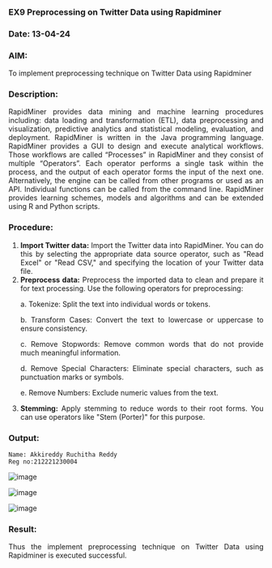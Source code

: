 ### EX9 Preprocessing on Twitter Data using Rapidminer
### Date: 13-04-24
### AIM:
To implement preprocessing technique on Twitter Data using Rapidminer
### Description: 
<div align = "justify">
RapidMiner provides data mining and machine learning procedures including: data loading and transformation (ETL), data preprocessing and visualization, 
predictive analytics and statistical modeling, evaluation, and deployment. RapidMiner is written in the Java programming language. 
RapidMiner provides a GUI to design and execute analytical workflows. Those workflows are called “Processes” in RapidMiner and they consist of multiple “Operators”. 
Each operator performs a single task within the process, and the output of each operator forms the input of the next one. Alternatively, the engine can be called from 
other programs or used as an API. Individual functions can be called from the command line. 
RapidMiner provides learning schemes, models and algorithms and can be extended using R and Python scripts.

### Procedure:
1) **Import Twitter data:** Import the Twitter data into RapidMiner. You can do this by selecting the appropriate
data source operator, such as "Read Excel" or "Read CSV," and specifying the location of your Twitter data
file.
2) **Preprocess data:** Preprocess the imported data to clean and prepare it for text processing. Use the following
operators for preprocessing:
    <p>a. Tokenize: Split the text into individual words or tokens.
    <p>b. Transform Cases: Convert the text to lowercase or uppercase to ensure consistency.
    <p>c. Remove Stopwords: Remove common words that do not provide much meaningful information.
    <p>d. Remove Special Characters: Eliminate special characters, such as punctuation marks or symbols.
    <p>e. Remove Numbers: Exclude numeric values from the text.
3) **Stemming:** Apply stemming to reduce words to their root forms. You can use operators like "Stem (Porter)"
for this purpose.


### Output:
```
Name: Akkireddy Ruchitha Reddy
Reg no:212221230004
```
![image](https://github.com/Rakshithadevi/WDM_EXP9/assets/94165326/de715144-84c6-4f91-9ba5-026eb4c3d5db)

![image](https://github.com/Rakshithadevi/WDM_EXP9/assets/94165326/f5d14ffd-4d9b-4a50-94d5-7d55b043265e)

![image](https://github.com/Rakshithadevi/WDM_EXP9/assets/94165326/4408d1c6-36ac-469b-b765-6ed9f39a854d)


### Result:
Thus the implement preprocessing technique on Twitter Data using Rapidminer is executed successful.
